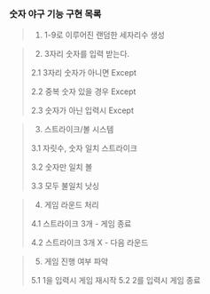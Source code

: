 ### 숫자 야구 기능 구현 목록
> 1. 1-9로 이루어진 랜덤한 세자리수 생성

> 2. 3자리 숫자를 입력 받는다.
>
>   2.1 3자리 숫자가 아니면 Except
> 
>   2.2 중복 숫자 있을 경우 Except
> 
>   2.3 숫자가 아닌 입력시 Except

>3. 스트라이크/볼 시스템
> 
>   3.1 자릿수, 숫자 일치 스트라이크
>   
>   3.2 숫자만 일치 볼
>   
>   3.3 모두 불일치 낫싱

>4. 게임 라운드 처리
>
>   4.1 스트라이크 3개 - 게임 종료
>
>   4.2 스트라이크 3개 X - 다음 라운드

>5. 게임 진행 여부 파악
>
>   5.1 1을 입력시 게임 재시작
>   5.2 2를 입력시 게임 종료